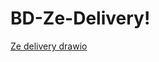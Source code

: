 # BD-Ze-Delivery!
[Ze delivery drawio](https://github.com/Natalia-Leandro/BD-Ze-Delivery/assets/145070141/8b2782ca-5609-460c-8ef6-141f911e85c6)
